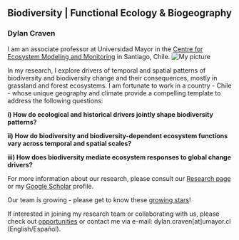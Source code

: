 ## Biodiversity | Functional Ecology & Biogeography

### Dylan Craven

I am an associate professor at Universidad Mayor in the [Centre for Ecosystem Modeling and Monitoring](https://cem.umayor.cl/) in Santiago, Chile. 
![My picture](/images/dcraven-picture.png)

In my research, I explore drivers of temporal and spatial patterns of biodiversity and biodiversity change and their consequences, mostly in grassland and forest ecosystems. I am fortunate to work in a country - Chile - whose unique geography and climate provide a compelling template to address the following questions:

 __i) How do ecological and historical drivers jointly shape biodiversity patterns?__  
 
__ii)  How do biodiversity and biodiversity-dependent ecosystem functions vary across temporal and spatial scales?__

__iii) How does biodiversity mediate ecosystem responses to global change drivers?__

For more information about our research, please consult our [Research page](/research) or my [Google Scholar](https://scholar.google.com/citations?user=rz2vROgAAAAJ&hl=en&authuser=1) profile.

Our team is growing - please get to know these [growing stars](/equipo)!  

If interested in joining my research team or collaborating with us, please check out [opportunities](/join) or contact me via e-mail: dylan.craven[at]umayor.cl (English/Español).

